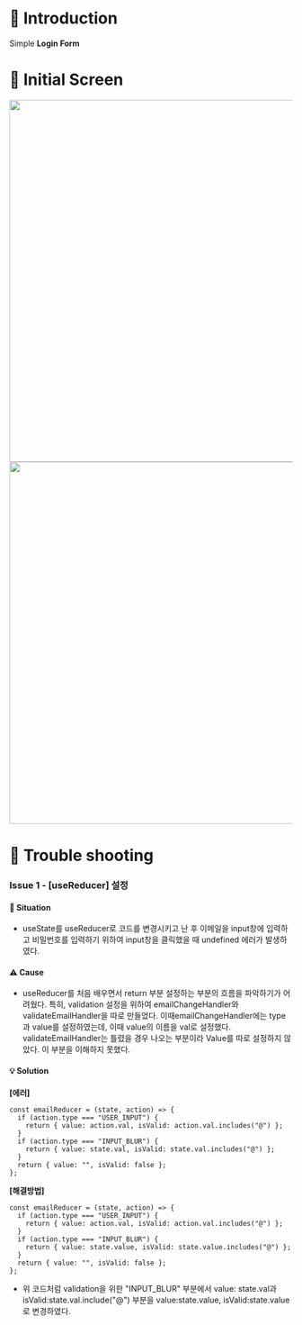 # 👥 Introduction 
Simple <b>Login Form</b> 

# 👀  Initial Screen
<img width="643" src="https://user-images.githubusercontent.com/87024040/193744156-39931ed2-0e5c-4b06-acca-cab34b871b87.png">
<img width="643" src="https://user-images.githubusercontent.com/87024040/193744410-05fead9d-af9a-4c44-a245-76477463133e.png">



# 👾 Trouble shooting
### Issue 1 - [useReducer] 설정
#### 🚨 Situation
- useState를 useReducer로 코드를 변경시키고 난 후 이메일을 input창에 입력하고 비밀번호를 입력하기 위하여 input창을 클릭했을 때 undefined  에러가 발생하였다.

#### ⚠️ Cause
- useReducer를 처음 배우면서 return 부분 설정하는 부분의 흐름을 파악하기가 어려웠다.
특히, validation 설정을 위하여 emailChangeHandler와 validateEmailHandler을 따로 만들었다. 이때emailChangeHandler에는 type과 value를 설정하였는데, 이때 value의 이름을 val로 설정했다.
validateEmailHandler는 틀렸을 경우 나오는 부분이라 Value를 따로 설정하지 않았다. 
이 부분을 이해하지 못했다.

#### 💡 Solution
**[에러]**
```
const emailReducer = (state, action) => {
  if (action.type === "USER_INPUT") {
    return { value: action.val, isValid: action.val.includes("@") };
  }
  if (action.type === "INPUT_BLUR") {
    return { value: state.val, isValid: state.val.includes("@") };
  }
  return { value: "", isValid: false };
};
```

**[해결방법]**
```
const emailReducer = (state, action) => {
  if (action.type === "USER_INPUT") {
    return { value: action.val, isValid: action.val.includes("@") };
  }
  if (action.type === "INPUT_BLUR") {
    return { value: state.value, isValid: state.value.includes("@") };
  }
  return { value: "", isValid: false };
};
```
- 위 코드처럼 validation을 위한 "INPUT_BLUR" 부분에서 value: state.val과 isValid:state.val.include("@") 부분을 value:state.value, isValid:state.value로 변경하였다.
